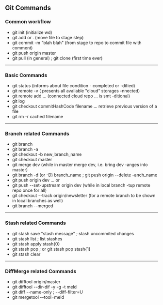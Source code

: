 ## Git Commands

### Common workflow
- git init  (initialize wd)
- git add <file name> or . (move file to stage step)
- git commit -m "blah blah" (from stage to repo to commit file with comment)
- git push origin master
- git pull (in general) ; git clone (first time ever)

___
### Basic Commands
- git status (informs about file condition - completed or -dified)
- git remote -v ( presents all available "cloud" storages -nnected)
- git remote add ... (connected cloud repo ... is smt -ditional)
- git log <br>
- git checkout commitHashCode filename ... retrieve previous version of a file
- git rm -r cached filename

___
### Branch related Commands
- git branch
- git branch -a
- git checkout -b new_branch_name
- git checkout master
- git merge dev (while in master merge dev, i.e. bring dev -anges into master)
- git branch -d (or -D) branch_name ; git push origin --delete -anch_name
- git push origin dev ... or
- git push --set-upstream origin dev (while in local branch -tup remote repo once for all)
- git checkout --track origin/newsletter (for a remote branch to be shown in local branches as well)
- git branch --merged

___
### Stash related Commands
- git stash save "stash message" ; stash uncommited changes
- git stash list ; list stashes
- git stash apply stash{0}
- git stash pop ; or git stash pop stash{1}
- git stash clear

___
### DiffMerge related Commands
- git difftool origin/master
- git difftool --dir-dif -y -g -t meld
- git diff --name-only ; --diff-filter=U
- git mergetool --tool=meld
